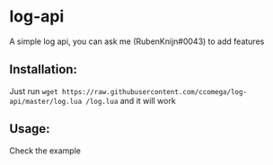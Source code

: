 # log-api
A simple log api, you can ask me (RubenKnijn#0043) to add features

## Installation:
Just run `wget https://raw.githubusercontent.com/ccomega/log-api/master/log.lua /log.lua` and it will work

## Usage:

Check the example

